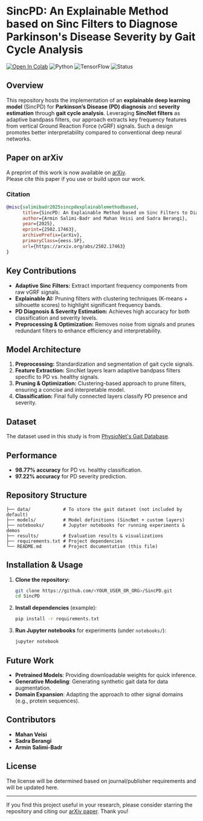 
# SincPD: An Explainable Method based on Sinc Filters to Diagnose Parkinson's Disease Severity by Gait Cycle Analysis

[![Open In Colab](https://colab.research.google.com/assets/colab-badge.svg)](https://colab.research.google.com/drive/1V6HkhIrxScbJlf4KdTDLV_V4evYaQ8UN?usp=sharing)
![Python](https://img.shields.io/badge/Python-3.8-blue)
![TensorFlow](https://img.shields.io/badge/TensorFlow-%23FF6F00.svg?style=for-the-badge&logo=TensorFlow&logoColor=white)
![Status](https://img.shields.io/badge/status-active-green)

## Overview
This repository hosts the implementation of an **explainable deep learning model** (SincPD) for **Parkinson’s Disease (PD) diagnosis** and **severity estimation** through **gait cycle analysis**. Leveraging **SincNet filters** as adaptive bandpass filters, our approach extracts key frequency features from vertical Ground Reaction Force (vGRF) signals. Such a design promotes better interpretability compared to conventional deep neural networks.

## Paper on arXiv
A preprint of this work is now available on [arXiv](https://www.arxiv.org/abs/2502.17463).  
Please cite this paper if you use or build upon our work.

### Citation
```bibtex
@misc{salimibadr2025sincpdexplainablemethodbased,
      title={SincPD: An Explainable Method based on Sinc Filters to Diagnose Parkinson's Disease Severity by Gait Cycle Analysis}, 
      author={Armin Salimi-Badr and Mahan Veisi and Sadra Berangi},
      year={2025},
      eprint={2502.17463},
      archivePrefix={arXiv},
      primaryClass={eess.SP},
      url={https://arxiv.org/abs/2502.17463}
}
```

## Key Contributions
- **Adaptive Sinc Filters:** Extract important frequency components from raw vGRF signals.
- **Explainable AI:** Pruning filters with clustering techniques (K-means + silhouette scores) to highlight significant frequency bands.
- **PD Diagnosis & Severity Estimation:** Achieves high accuracy for both classification and severity levels.
- **Preprocessing & Optimization:** Removes noise from signals and prunes redundant filters to enhance efficiency and interpretability.

## Model Architecture
1. **Preprocessing:** Standardization and segmentation of gait cycle signals.  
2. **Feature Extraction:** SincNet layers learn adaptive bandpass filters specific to PD vs. healthy signals.  
3. **Pruning & Optimization:** Clustering-based approach to prune filters, ensuring a concise and interpretable model.  
4. **Classification:** Final fully connected layers classify PD presence and severity.

## Dataset
The dataset used in this study is from [PhysioNet's Gait Database](https://physionet.org/content/gaitpdb/1.0.0/).

## Performance
- **98.77% accuracy** for PD vs. healthy classification.
- **97.22% accuracy** for PD severity prediction.

## Repository Structure
```
├── data/            # To store the gait dataset (not included by default)
├── models/          # Model definitions (SincNet + custom layers)
├── notebooks/       # Jupyter notebooks for running experiments & demos
├── results/         # Evaluation results & visualizations
├── requirements.txt # Project dependencies
└── README.md        # Project documentation (this file)
```

## Installation & Usage
1. **Clone the repository:**
    ```bash
    git clone https://github.com/<YOUR_USER_OR_ORG>/SincPD.git
    cd SincPD
    ```
2. **Install dependencies** (example):
    ```bash
    pip install -r requirements.txt
    ```
3. **Run Jupyter notebooks** for experiments (under `notebooks/`):
    ```bash
    jupyter notebook
    ```

## Future Work
- **Pretrained Models**: Providing downloadable weights for quick inference.
- **Generative Modeling**: Generating synthetic gait data for data augmentation.
- **Domain Expansion**: Adapting the approach to other signal domains (e.g., protein sequences).

## Contributors
- **Mahan Veisi**
- **Sadra Berangi**
- **Armin Salimi-Badr**  

## License
The license will be determined based on journal/publisher requirements and will be updated here.

---

If you find this project useful in your research, please consider starring the repository and citing our [arXiv paper](https://www.arxiv.org/abs/2502.17463). Thank you!
